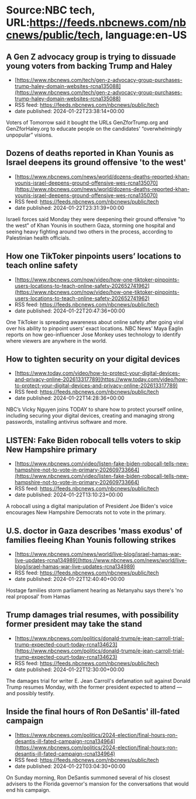 # Source:NBC tech, URL:https://feeds.nbcnews.com/nbcnews/public/tech, language:en-US

## A Gen Z advocacy group is trying to dissuade young voters from backing Trump and Haley
 - [https://www.nbcnews.com/tech/gen-z-advocacy-group-purchases-trump-haley-domain-websites-rcna135088](https://www.nbcnews.com/tech/gen-z-advocacy-group-purchases-trump-haley-domain-websites-rcna135088)
 - RSS feed: https://feeds.nbcnews.com/nbcnews/public/tech
 - date published: 2024-01-22T23:38:14+00:00

Voters of Tomorrow said it bought the URLs GenZforTrump.org and GenZforHaley.org to educate people on the candidates’ “overwhelmingly unpopular” visions.

## Dozens of deaths reported in Khan Younis as Israel deepens its ground offensive 'to the west'
 - [https://www.nbcnews.com/news/world/dozens-deaths-reported-khan-younis-israel-deepens-ground-offensive-wes-rcna135070](https://www.nbcnews.com/news/world/dozens-deaths-reported-khan-younis-israel-deepens-ground-offensive-wes-rcna135070)
 - RSS feed: https://feeds.nbcnews.com/nbcnews/public/tech
 - date published: 2024-01-22T23:31:39+00:00

Israeli forces said Monday they were deepening their ground offensive "to the west" of Khan Younis in southern Gaza, storming one hospital and seeing heavy fighting around two others in the process, according to Palestinian health officials.

## How one TikToker pinpoints users’ locations to teach online safety
 - [https://www.nbcnews.com/now/video/how-one-tiktoker-pinpoints-users-locations-to-teach-online-safety-202652741962](https://www.nbcnews.com/now/video/how-one-tiktoker-pinpoints-users-locations-to-teach-online-safety-202652741962)
 - RSS feed: https://feeds.nbcnews.com/nbcnews/public/tech
 - date published: 2024-01-22T20:47:36+00:00

One TikToker is spreading awareness about online safety after going viral over his ability to pinpoint users’ exact locations. NBC News’ Maya Eaglin reports on how geo-influencer Jose Monkey uses technology to identify where viewers are anywhere in the world.

## How to tighten security on your digital devices
 - [https://www.today.com/video/how-to-protect-your-digital-devices-and-privacy-online-202613317789](https://www.today.com/video/how-to-protect-your-digital-devices-and-privacy-online-202613317789)
 - RSS feed: https://feeds.nbcnews.com/nbcnews/public/tech
 - date published: 2024-01-22T14:28:36+00:00

NBC’s Vicky Nguyen joins TODAY to share how to protect yourself online, including securing your digital devices, creating and managing strong passwords, installing antivirus software and more.

## LISTEN: Fake Biden robocall tells voters to skip New Hampshire primary
 - [https://www.nbcnews.com/video/listen-fake-biden-robocall-tells-new-hampshire-not-to-vote-in-primary-202609733664](https://www.nbcnews.com/video/listen-fake-biden-robocall-tells-new-hampshire-not-to-vote-in-primary-202609733664)
 - RSS feed: https://feeds.nbcnews.com/nbcnews/public/tech
 - date published: 2024-01-22T13:10:23+00:00

A robocall using a digital manipulation of President Joe Biden's voice encourages New Hampshire Democrats not to vote in the primary.

## U.S. doctor in Gaza describes 'mass exodus' of families fleeing Khan Younis following strikes
 - [https://www.nbcnews.com/news/world/live-blog/israel-hamas-war-live-updates-rcna134989](https://www.nbcnews.com/news/world/live-blog/israel-hamas-war-live-updates-rcna134989)
 - RSS feed: https://feeds.nbcnews.com/nbcnews/public/tech
 - date published: 2024-01-22T12:40:40+00:00

Hostage families storm parliament hearing as Netanyahu says there's 'no real proposal' from Hamas

## Trump damages trial resumes, with possibility former president may take the stand
 - [https://www.nbcnews.com/politics/donald-trump/e-jean-carroll-trial-trump-expected-court-today-rcna134623](https://www.nbcnews.com/politics/donald-trump/e-jean-carroll-trial-trump-expected-court-today-rcna134623)
 - RSS feed: https://feeds.nbcnews.com/nbcnews/public/tech
 - date published: 2024-01-22T12:30:00+00:00

The damages trial for writer E. Jean Carroll's defamation suit against Donald Trump resumes Monday, with the former president expected to attend — and possibly testify.

## Inside the final hours of Ron DeSantis' ill-fated campaign
 - [https://www.nbcnews.com/politics/2024-election/final-hours-ron-desantis-ill-fated-campaign-rcna134964](https://www.nbcnews.com/politics/2024-election/final-hours-ron-desantis-ill-fated-campaign-rcna134964)
 - RSS feed: https://feeds.nbcnews.com/nbcnews/public/tech
 - date published: 2024-01-22T03:04:30+00:00

On Sunday morning, Ron DeSantis summoned several of his closest advisers to the Florida governor's mansion for the conversations that would end his campaign.

